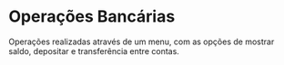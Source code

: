 # Operações Bancárias

Operações realizadas através de um menu, com as opções de mostrar saldo, depositar e transferência entre contas.
